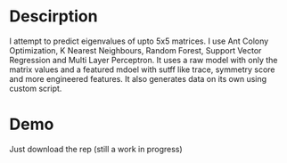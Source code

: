 # Descirption
I attempt to predict eigenvalues of upto 5x5 matrices. I use Ant Colony Optimization, K Nearest Neighbours, Random Forest, Support Vector Regression and Multi Layer Perceptron. It uses a raw model with only the matrix values and a featured mdoel with sutff like trace, symmetry score and more engineered features. It also generates data on its own using custom script.

# Demo
Just download the rep (still a work in progress)
